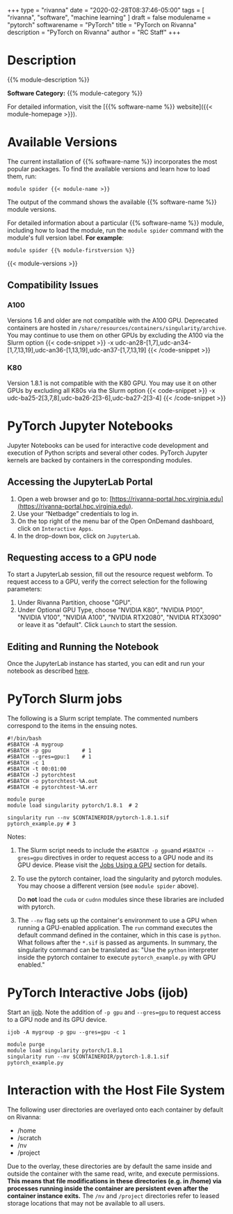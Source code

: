 +++
type = "rivanna"
date = "2020-02-28T08:37:46-05:00"
tags = [
  "rivanna", "software", "machine learning"
]
draft = false
modulename = "pytorch"
softwarename = "PyTorch"
title = "PyTorch on Rivanna"
description = "PyTorch on Rivanna"
author = "RC Staff"
+++

# Description
{{% module-description %}}

**Software Category:** {{% module-category %}}

For detailed information, visit the [{{% software-name %}} website]({{< module-homepage >}}).

# Available Versions
The current installation of {{% software-name %}} incorporates the most popular packages. To find the available versions and learn how to load them, run:

```
module spider {{< module-name >}}
```

The output of the command shows the available {{% software-name %}} module versions.

For detailed information about a particular {{% software-name %}} module, including how to load the module, run the `module spider` command with the module's full version label. __For example__:
```
module spider {{% module-firstversion %}}
```

{{< module-versions >}}

## Compatibility Issues

### A100
Versions 1.6 and older are not compatible with the A100 GPU. Deprecated containers are hosted in `/share/resources/containers/singularity/archive`. You may continue to use them on other GPUs by excluding the A100 via the Slurm option
{{< code-snippet >}}
-x udc-an28-[1,7],udc-an34-[1,7,13,19],udc-an36-[1,13,19],udc-an37-[1,7,13,19]
{{< /code-snippet >}}

### K80
Version 1.8.1 is not compatible with the K80 GPU. You may use it on other GPUs by excluding all K80s via the Slurm option
{{< code-snippet >}}
-x udc-ba25-2[3,7,8],udc-ba26-2[3-6],udc-ba27-2[3-4]
{{< /code-snippet >}}

# PyTorch Jupyter Notebooks
Jupyter Notebooks can be used for interactive code development and execution of Python scripts and several other codes. PyTorch Jupyter kernels are backed by containers in the corresponding modules.

## Accessing the JupyterLab Portal

1. Open a web browser and go to:  [https://rivanna-portal.hpc.virginia.edu](https://rivanna-portal.hpc.virginia.edu).
2. Use your “Netbadge” credentials to log in.
3. On the top right of the menu bar of the Open OnDemand dashboard, click on `Interactive Apps`.
4. In the drop-down box, click on `JupyterLab`.

## Requesting access to a GPU node

To start a JupyterLab session, fill out the resource request webform.  To request access to a GPU, verify the correct selection for the following parameters:

1. Under Rivanna Partition, choose "GPU".
2. Under Optional GPU Type, choose "NVIDIA K80", "NVIDIA P100", "NVIDIA V100", "NVIDIA A100", "NVIDIA RTX2080", "NVIDIA RTX3090" or leave it as "default".
Click `Launch` to start the session.

## Editing and Running the Notebook

Once the JupyterLab instance has started, you can edit and run your notebook as described [here](/userinfo/rivanna/software/jupyterlab).

# PyTorch Slurm jobs

The following is a Slurm script template. The commented numbers correspond to the items in the ensuing notes.

```
#!/bin/bash
#SBATCH -A mygroup
#SBATCH -p gpu          # 1
#SBATCH --gres=gpu:1    # 1
#SBATCH -c 1
#SBATCH -t 00:01:00
#SBATCH -J pytorchtest
#SBATCH -o pytorchtest-%A.out
#SBATCH -e pytorchtest-%A.err

module purge
module load singularity pytorch/1.8.1  # 2

singularity run --nv $CONTAINERDIR/pytorch-1.8.1.sif pytorch_example.py # 3
```

Notes:

1. The Slurm script needs to include the `#SBATCH -p gpu`and `#SBATCH --gres=gpu` directives in order to request access to a GPU node and its GPU device.  Please visit the [Jobs Using a GPU](/userinfo/rivanna/slurm/#jobs-using-a-gpu) section for details.

1. To use the pytorch container, load the singularity and pytorch modules. You may choose a different version (see `module spider` above).

    Do **not** load the `cuda` or `cudnn` modules since these libraries are included with pytorch.

1. The `--nv` flag sets up the container's environment to use a GPU when running a GPU-enabled application. The `run` command executes the default command defined in the container, which in this case is `python`. What follows after the `*.sif` is passed as arguments. In summary, the singularity command can be translated as: "Use the `python` interpreter inside the pytorch container to execute `pytorch_example.py` with GPU enabled."

# PyTorch Interactive Jobs (ijob)

Start an [ijob](/userinfo/rivanna/slurm/#submitting-an-interactive-job).  Note the addition of `-p gpu` and `--gres=gpu` to request access to a GPU node and its GPU device.

```
ijob -A mygroup -p gpu --gres=gpu -c 1
```

```
module purge
module load singularity pytorch/1.8.1
singularity run --nv $CONTAINERDIR/pytorch-1.8.1.sif pytorch_example.py
```

# Interaction with the Host File System
The following user directories are overlayed onto each container by default on Rivanna:

+ /home
+ /scratch
+ /nv
+ /project

Due to the overlay, these directories are by default the same inside and outside the container with the same read, write, and execute permissions. **This means that file modifications in these directories (e.g. in /home) via processes running inside the container are persistent even after the container instance exits.** The `/nv` and `/project` directories refer to leased storage locations that may not be available to all users.






